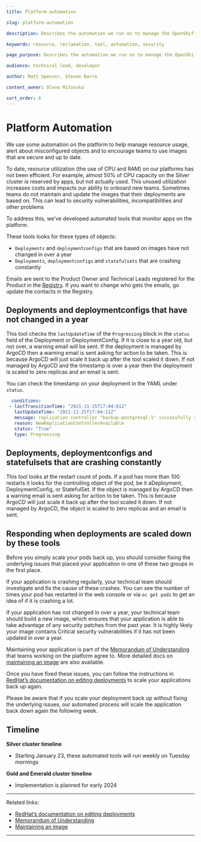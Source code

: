 ```yaml
---
title: Platform automation

slug: platform-automation

description: Describes the automation we run on to manage the OpenShift platform.

keywords: resource, reclamation, tool, automation, security

page_purpose: Describes the automation we run on to manage the OpenShift platform.

audience: technical lead, developer

author: Matt Spencer, Steven Barre

content_owner: Olena Mitovska

sort_order: 6
---
```


# Platform Automation

We use some automation on the platform to help manage resource usage, alert about misconfigured objects and to encourage teams to use images that are secure and up to date. 

To date, resource utilization (the use of CPU and RAM) on our platforms has not been efficient. For example, almost 50% of CPU capacity on the Silver cluster is reserved by apps, but not actually used. This unused utilization increases costs and impacts our ability to onboard new teams.  Sometimes teams do not maintain and update the images that their deployments are based on. This can lead to security vulnerabilities, incompatibilities and other problems  
 
To address this, we’ve developed automated tools that monitor apps on the platform. 
 
These tools looks for these types of objects: 
- `Deployments` and `deploymentconfigs` that are based on images have not changed in over a year
- `Deployments`, `deploymentconfigs` and `statefulsets` that are crashing constantly 

Emails are sent to the Product Owner and Technical Leads registered for the Product in the [Registry](https://registry.developer.gov.bc.ca/). If you want to change who gets the emails, go update the contacts in the Registry.

## Deployments and deploymentconfigs that have not changed in a year 

This tool checks the `lastUpdateTime` of the `Progressing` block in the `status` field of the Deployment or DeploymentConfig. If it is close to a year old, but not over, a warning email will be sent. If the deployment is managed by ArgoCD then a warning email is sent asking for action to be taken. This is because ArgoCD will just scale it back up after the tool scaled it down. If not managed by ArgoCD and the timestamp is over a year then the deployment is scaled to zero replicas and an email is sent.

You can check the timestamp on your deployment in the YAML under `status`.
 
 ```yaml
   conditions:
  - lastTransitionTime: "2021-11-25T17:04:01Z"
    lastUpdateTime: "2021-11-25T17:04:11Z"
    message: replication controller "backup-postgresql-1" successfully rolled out
    reason: NewReplicationControllerAvailable
    status: "True"
    type: Progressing
  ```
## Deployments, deploymentconfigs and statefulsets that are crashing constantly

This tool looks at the restart count of pods. If a pod has more than 100 restarts it looks for the controlling object of the pod, be it aDeployment, DeploymentConfig, or StatefulSet. If the object is managed by ArgoCD then a warning email is sent asking for action to be taken. This is because ArgoCD will just scale it back up after the tool scaled it down. If not managed by ArgoCD, the object is scaled to zero replicas and an email is sent.

## Responding when deployments are scaled down by these tools

Before you simply scale your pods back up, you should consider fixing the underlying issues that placed your application in one of these two groups in the first place.

 If your application is crashing regularly, your technical team should investigate and fix the cause of these crashes. You can see the number of times your pod has restarted in the web console or via `oc get pods` to get an idea of if it is crashing a lot.
 
 If your application has not changed in over a year, your technical team should build a new image, which ensures that your application is able to take advantage of any security patches from the past year. It is highly likely your image contains Critical security vulnerabilities if it has not been updated in over a year.
 
 Maintaining your application is part of the [Memorandum of Understanding](https://digital.gov.bc.ca/cloud/services/private/onboard/#memorandum) that teams working on the platform agree to. More detailed docs on [maintaining an image](https://docs.developer.gov.bc.ca/maintain-an-application/#maintain-images) are also available.

Once you have fixed these issues, you can follow the instructions in [RedHat’s documentation on editing deployments](https://docs.openshift.com/container-platform/4.12/applications/deployments/deployment-strategies.html#odc-editing-deployments_rolling-strategy) to scale your applications back up again. 
 
Please be aware that if you scale your deployment back up without fixing the underlying issues, our automated process will scale the application back down again the following week.  

## Timeline 

**Silver cluster timeline**
- Starting January 23, these automated tools will run weekly on Tuesday mornings

**Gold and Emerald cluster timeline** 
- Implementation is planned for early 2024 

---
Related links:
- [RedHat’s documentation on editing deployments](https://docs.openshift.com/container-platform/4.12/applications/deployments/deployment-strategies.html#odc-editing-deployments_rolling-strategy)
- [Memorandum of Understanding](https://digital.gov.bc.ca/cloud/services/private/onboard/#memorandum)
- [Maintaining an image](https://docs.developer.gov.bc.ca/maintain-an-application/#maintain-images)
---
